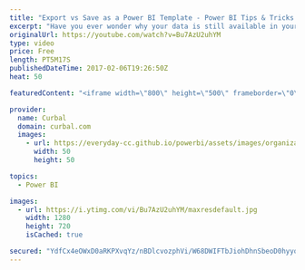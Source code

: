 ```yaml
---
title: "Export vs Save as a Power BI Template - Power BI Tips & Tricks #31"
excerpt: "Have you ever wonder why your data is still available in your Power BI file when you saved it as a template?  There are two ways to create a Power BI Template: Export and Save As. In this video I show you the difference between them.   Looking for a download file? Go to our Download Center: https://curbal.com/donwload-center"
originalUrl: https://youtube.com/watch?v=Bu7AzU2uhYM
type: video
price: Free
length: PT5M17S
publishedDateTime: 2017-02-06T19:26:50Z
heat: 50

featuredContent: "<iframe width=\"800\" height=\"500\" frameborder=\"0\" src=\"https://www.youtube.com/embed/Bu7AzU2uhYM\" allow=\"accelerometer; autoplay; encrypted-media; gyroscope; picture-in-picture\" allowfullscreen></iframe>"

provider:
  name: Curbal
  domain: curbal.com
  images:
    - url: https://everyday-cc.github.io/powerbi/assets/images/organizations/curbal.com-50x50.jpg
      width: 50
      height: 50

topics:
  - Power BI

images:
  - url: https://i.ytimg.com/vi/Bu7AzU2uhYM/maxresdefault.jpg
    width: 1280
    height: 720
    isCached: true

secured: "YdfCx4eOWxD0aRKPXvqYz/nBDlcvozphVi/W68DWIFTbJiohDhnSbeoD0hyyqZQpEnyXYAYO4cMfchbfwhc4mjs/gJC5xDlkYIlKnHzGZdtIgncXqluBA1LrOZb/raTp6tcAt/C6hc5EeY/jU/RQ7IHCNvthEM58DAVhYAPCYFt3Vr7SeteHZw/FNTruhzr+4as0vzNJYh7PYmBRr2Hc5cXCgiJq7k4dk1Emnzls8FOCYVe1nAMpjcoX+Hv5H5zuq7ftKYlm/IC+K8pNXJj7sPIaGWpmgcsgkxtN2QhdDQ7RFXZ/aMbTrt4UTqoCwZMx40Qu6CrsCJ4zbaL2vQ7zmtNClPQins3MXU2XC/DlDNVoP+XcXIlXOjqQGeoOD2JY11sC75VtRMlpjDkKxWAJmNglSS2nzG0x5nDtDeHEH5o=;1QiHn1HXhVy041wH/+pg/Q=="
---
```


